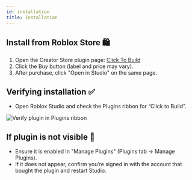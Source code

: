 ```yaml
---
id: installation
title: Installation
---
```


## Install from Roblox Store 🛍️

1. Open the Creator Store plugin page: [Click To Build](https://create.roblox.com/store/asset/125786968176382/Click-To-Build-Plugin)
2. Click the Buy button (label and price may vary).
3. After purchase, click "Open in Studio" on the same page.

## Verifying installation ✅

-   Open Roblox Studio and check the Plugins ribbon for “Click to Build”.

![Verify plugin in Plugins ribbon](/img/verify-plugin.png)

## If plugin is not visible 🙈

-   Ensure it is enabled in "Manage Plugins" (Plugins tab → Manage Plugins).
-   If it does not appear, confirm you’re signed in with the account that bought the plugin and restart Studio.
